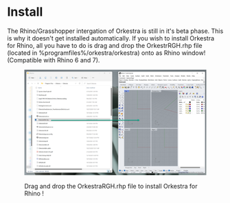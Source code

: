 # Install

The Rhino/Grasshopper intergation of Orkestra is still in it's beta phase. This is why it doesn't get installed automatically. If you wish to install Orkestra for Rhino, all you have to do is drag and drop the OrkestrRGH.rhp file (located in %programfiles%/orkestra/orkestra) onto as Rhino window! (Compatible with Rhino 6 and 7).

<figure><img src="../.gitbook/assets/image (2) (1).png" alt=""><figcaption><p>Drag and drop the OrkestraRGH.rhp file to install Orkestra for Rhino !</p></figcaption></figure>



